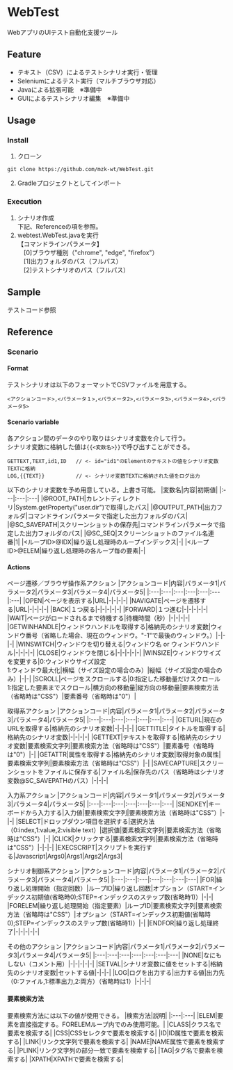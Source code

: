 # WebTest
WebアプリのUIテスト自動化支援ツール

## Feature
- テキスト（CSV）によるテストシナリオ実行・管理
- Seleniumによるテスト実行（マルチブラウザ対応）
- Javaによる拡張可能　※準備中
- GUIによるテストシナリオ編集　※準備中

## Usage
### Install
1. クローン

```
git clone https://github.com/mzk-wt/WebTest.git
```
2. Gradleプロジェクトとしてインポート

### Execution
1. シナリオ作成  
下記、Referenceの項を参照。
2. webtest.WebTest.javaを実行  
【コマンドラインパラメータ】  
　[0]ブラウザ種別（"chrome", "edge", "firefox"）  
　[1]出力フォルダのパス（フルパス）  
　[2]テストシナリオのパス（フルパス）  

## Sample
テストコード参照

## Reference
### Scenario
#### Format
テストシナリオは以下のフォーマットでCSVファイルを用意する。
```
<アクションコード>,<パラメータ１>,<パラメータ2>,<パラメータ3>,<パラメータ4>,<パラメータ5>
```

#### Scenario variable
各アクション間のデータのやり取りはシナリオ変数を介して行う。  
シナリオ変数に格納した値は```{{<変数名>}}```で呼び出すことができる。
```
GETTEXT,TEXT,id1,ID   // <- id="id1"のElementのテキストの値をシナリオ変数TEXTに格納
LOG,{{TEXT}}          // <- シナリオ変数TEXTに格納された値をログ出力
```

以下のシナリオ変数を予め用意している。上書き可能。
|変数名|内容|初期値|
|:---|:---|:---|
|@ROOT_PATH|カレントディレクトリ|System.getProperty("user.dir")で取得したパス|
|@OUTPUT_PATH|出力フォルダ|コマンドラインパラメータで指定した出力フォルダのパス|
|@SC_SAVEPATH|スクリーンショットの保存先|コマンドラインパラメータで指定した出力フォルダのパス|
|@SC_SEQ|スクリーンショットのファイル名連番|1|
|<ループID>@IDX|繰り返し処理時のループインデックス|-|
|<ループID>@ELEM|繰り返し処理時の各ループ毎の要素|-|

#### Actions
ページ遷移／ブラウザ操作系アクション
|アクションコード|内容|パラメータ1|パラメータ2|パラメータ3|パラメータ4|パラメータ5|
|:---|:---|:---|:---|:---|:---|:---|
|OPEN|ページを表示する|URL|-|-|-|-|
|NAVIGATE|ページを遷移する|URL|-|-|-|-|
|BACK|１つ戻る|-|-|-|-|-|
|FORWARD|１つ進む|-|-|-|-|-|
|WAIT|ページがロードされるまで待機する|待機時間（秒）|-|-|-|-|
|GETWINHANDLE|ウィンドウハンドルを取得する|格納先のシナリオ変数|ウィンドウ番号（省略した場合、現在のウィンドウ。"-1"で最後のウィンドウ。）|-|-|-|
|WINSWITCH|ウィンドウを切り替える|ウィンドウ名 or ウィンドウハンドル|-|-|-|-|
|CLOSE|ウィンドウを閉じる|-|-|-|-|-|
|WINSIZE|ウィンドウサイズを変更する|0:ウィンドウサイズ設定<br>1:ウィンドウ最大化|横幅（サイズ設定の場合のみ）|縦幅（サイズ設定の場合のみ）|-|-|
|SCROLL|ページをスクロールする|0:指定した移動量だけスクロール<br>1:指定した要素までスクロール|横方向の移動量|縦方向の移動量|要素検索方法（省略時は"CSS"）|要素番号（省略時は"0"）|

取得系アクション
|アクションコード|内容|パラメータ1|パラメータ2|パラメータ3|パラメータ4|パラメータ5|
|:---|:---|:---|:---|:---|:---|:---|
|GETURL|現在のURLを取得する|格納先のシナリオ変数|-|-|-|-|
|GETTITLE|タイトルを取得する|格納先のシナリオ変数|-|-|-|-|
|GETTEXT|テキストを取得する|格納先のシナリオ変数|要素検索文字列|要素検索方法（省略時は"CSS"）|要素番号（省略時は"0"）|-|
|GETATTR|属性を取得する|格納先のシナリオ変数|取得対象の属性|要素検索文字列|要素検索方法（省略時は"CSS"）|-|
|SAVECAPTURE|スクリーンショットをファイルに保存する|ファイル名|保存先のパス（省略時はシナリオ変数@SC_SAVEPATHのパス）|-|-|-|

入力系アクション
|アクションコード|内容|パラメータ1|パラメータ2|パラメータ3|パラメータ4|パラメータ5|
|:---|:---|:---|:---|:---|:---|:---|
|SENDKEY|キーボードから入力する|入力値|要素検索文字列|要素検索方法（省略時は"CSS"）|-|-|
|SELECT|ドロップダウン項目を選択する|選択方法（0:index,1:value,2:visible text）|選択値|要素検索文字列|要素検索方法（省略時は"CSS"）|-|
|CLICK|クリックする|要素検索文字列|要素検索方法（省略時は"CSS"）|-|-|-|
|EXECSCRIPT|スクリプトを実行する|Javascript|Args0|Args1|Args2|Args3|

シナリオ制御系アクション
|アクションコード|内容|パラメータ1|パラメータ2|パラメータ3|パラメータ4|パラメータ5|
|:---|:---|:---|:---|:---|:---|:---|
|FOR|繰り返し処理開始（指定回数）|ループID|繰り返し回数|オプション（START=インデックス初期値(省略時0);STEP=インデックスのステップ数(省略時1)）|-|-|
|FORELEM|繰り返し処理開始（指定要素）|ループID|要素検索文字列|要素検索方法（省略時は"CSS"）|オプション（START=インデックス初期値(省略時0);STEP=インデックスのステップ数(省略時1)）|-|
|ENDFOR|繰り返し処理終了|-|-|-|-|-|

その他のアクション
|アクションコード|内容|パラメータ1|パラメータ2|パラメータ3|パラメータ4|パラメータ5|
|:---|:---|:---|:---|:---|:---|:---|
|NONE|なにもしない（コメント用）|-|-|-|-|-|
|SETVAL|シナリオ変数に値をセットする|格納先のシナリオ変数|セットする値|-|-|-|
|LOG|ログを出力する|出力する値|出力先（0:ファイル,1:標準出力,2:両方）（省略時は1）|-|-|-|

#### 要素検索方法
要素検索方法には以下の値が使用できる。
|検索方法|説明|
|:---|:---|
|ELEM|要素を直接指定する。FORELEMループ内でのみ使用可能。|
|CLASS|クラス名で要素を検索する|
|CSS|CSSセレクタで要素を検索する|
|ID|ID属性で要素を検索する|
|LINK|リンク文字列で要素を検索する|
|NAME|NAME属性で要素を検索する|
|PLINK|リンク文字列の部分一致で要素を検索する|
|TAG|タグ名で要素を検索する|
|XPATH|XPATHで要素を検索する|
